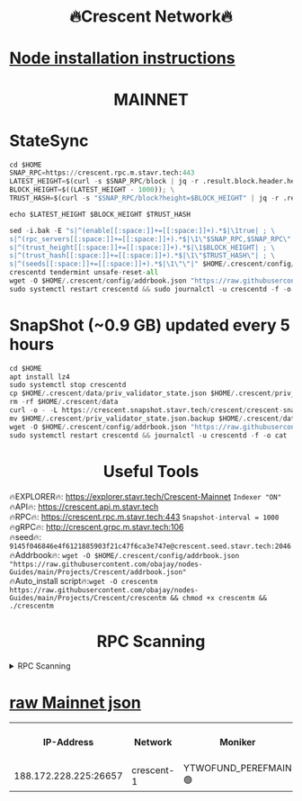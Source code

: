 <h1 align="center"> 🔥Crescent Network🔥</h1>

[Node installation instructions](https://github.com/obajay/nodes-Guides/tree/main/Projects/Crescent)
=
<h1 align="center"> MAINNET</h1>

# StateSync
```python
cd $HOME
SNAP_RPC=https://crescent.rpc.m.stavr.tech:443
LATEST_HEIGHT=$(curl -s $SNAP_RPC/block | jq -r .result.block.header.height); \
BLOCK_HEIGHT=$((LATEST_HEIGHT - 1000)); \
TRUST_HASH=$(curl -s "$SNAP_RPC/block?height=$BLOCK_HEIGHT" | jq -r .result.block_id.hash)

echo $LATEST_HEIGHT $BLOCK_HEIGHT $TRUST_HASH

sed -i.bak -E "s|^(enable[[:space:]]+=[[:space:]]+).*$|\1true| ; \
s|^(rpc_servers[[:space:]]+=[[:space:]]+).*$|\1\"$SNAP_RPC,$SNAP_RPC\"| ; \
s|^(trust_height[[:space:]]+=[[:space:]]+).*$|\1$BLOCK_HEIGHT| ; \
s|^(trust_hash[[:space:]]+=[[:space:]]+).*$|\1\"$TRUST_HASH\"| ; \
s|^(seeds[[:space:]]+=[[:space:]]+).*$|\1\"\"|" $HOME/.crescent/config/config.toml
crescentd tendermint unsafe-reset-all
wget -O $HOME/.crescent/config/addrbook.json "https://raw.githubusercontent.com/obajay/nodes-Guides/main/Projects/Crescent/addrbook.json"
sudo systemctl restart crescentd && sudo journalctl -u crescentd -f -o cat
```
# SnapShot (~0.9 GB) updated every 5 hours
```python
cd $HOME
apt install lz4
sudo systemctl stop crescentd
cp $HOME/.crescent/data/priv_validator_state.json $HOME/.crescent/priv_validator_state.json.backup
rm -rf $HOME/.crescent/data
curl -o - -L https://crescent.snapshot.stavr.tech/crescent/crescent-snap.tar.lz4 | lz4 -c -d - | tar -x -C $HOME/.crescent --strip-components 2
mv $HOME/.crescent/priv_validator_state.json.backup $HOME/.crescent/data/priv_validator_state.json
wget -O $HOME/.crescent/config/addrbook.json "https://raw.githubusercontent.com/obajay/nodes-Guides/main/Projects/Crescent/addrbook.json"
sudo systemctl restart crescentd && journalctl -u crescentd -f -o cat
```

 <h1 align="center"> Useful Tools</h1>

🔥EXPLORER🔥:     https://explorer.stavr.tech/Crescent-Mainnet        `Indexer "ON"` \
🔥API🔥:          https://crescent.api.m.stavr.tech \
🔥RPC🔥:          https://crescent.rpc.m.stavr.tech:443              `Snapshot-interval = 1000` \
🔥gRPC🔥:         http://crescent.grpc.m.stavr.tech:106 \
🔥seed🔥:      `9145f046846e4f6121885903f21c47f6ca3e747e@crescent.seed.stavr.tech:2046` \
🔥Addrbook🔥:  `wget -O $HOME/.crescent/config/addrbook.json "https://raw.githubusercontent.com/obajay/nodes-Guides/main/Projects/Crescent/addrbook.json"` \
🔥Auto_install script🔥:`wget -O crescentm https://raw.githubusercontent.com/obajay/nodes-Guides/main/Projects/Crescent/crescentm && chmod +x crescentm && ./crescentm`

<h1 align="center"> RPC Scanning</h1>

<details>
<summary>RPC Scanning</summary>

<h2 align="center"> We scan nodes in real time every 4 hours. And we provide the final result of RPC endpoints.
We cannot influence the operation of these nodes in any way. </h2>


```python
If Voting Power is higher than 0 --> then the Node is a validator of the network and may be subject to attack and be a potential threat to the chain.
```
```python
We marked such validators with a red symbol
```

</details>

[raw Mainnet json](https://rpc-check.crescentm.stavr.tech/crescentm/rpc-crescentm-result.json)
=



<table><tr><th>IP-Address</th><th>Network</th><th>Moniker</th><th>Latest Block Height</th><th>Earliest Block Height</th><th>Catching Up</th><th>Tx Index</th><th>Voting Power</th><th>Scan Time</th></tr><tr><td>188.172.228.225:26657</td><td>crescent-1</td><td>YTWOFUND_PEREFMAIN 🟢</td><td>11433649</td><td>6160001</td><td>False</td><td>on</td><td>0</td><td>2024-03-13T23:43:08.535170273UTC</td></tr></table>
